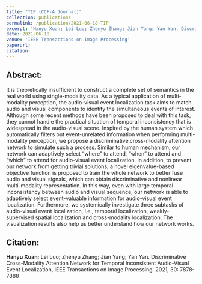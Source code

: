 ```yaml
---
title: "TIP (CCF-A Journal)"
collection: publications
permalink: /publication/2021-06-18-TIP
excerpt: 'Hanyu Xuan; Lei Luo; Zhenyu Zhang; Jian Yang; Yan Yan. Discriminative Cross-Modality Attention Network for Temporal Inconsistent Audio-Visual Event Localization[J]. IEEE Transactions on Image Processing. 2021, 30: 7878-7888.'
date: 2021-06-18
venue: 'IEEE Transactions on Image Processing'
paperurl: 
citation: 
---
```

Abstract: 
---
It is theoretically insufficient to construct a complete set of semantics in the real world using single-modality data. As a typical application of multi-modality perception, the audio-visual event localization task aims to match audio and visual components to identify the simultaneous events of interest. Although some recent methods have been proposed to deal with this task, they cannot handle the practical situation of temporal inconsistency that is widespread in the audio-visual scene. Inspired by the human system which automatically filters out event-unrelated information when performing multi-modality perception, we propose a discriminative cross-modality attention network to simulate such a process. Similar to human mechanism, our network can adaptively select “where” to attend, “when” to attend and “which” to attend for audio-visual event localization. In addition, to prevent our network from getting trivial solutions, a novel eigenvalue-based objective function is proposed to train the whole network to better fuse audio and visual signals, which can obtain discriminative and nonlinear multi-modality representation. In this way, even with large temporal inconsistency between audio and visual sequence, our network is able to adaptively select event-valuable information for audio-visual event localization. Furthermore, we systemically investigate three subtasks of audio-visual event localization, i.e., temporal localization, weakly-supervised spatial localization and cross-modality localization. The visualization results also help us better understand how our network works.

Citation: 
---
**Hanyu Xuan**; Lei Luo; Zhenyu Zhang; Jian Yang; Yan Yan. Discriminative Cross-Modality Attention Network for Temporal Inconsistent Audio-Visual Event Localization, IEEE Transactions on Image Processing. 2021, 30: 7878-7888
